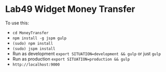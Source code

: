 # Lab49 Widget Money Transfer

To use this:
* `cd MoneyTransfer`
* `npm install -g jspm gulp`
* `(sudo) npm install`
* `(sudo) jspm install`
* Run as development `export SITUATION=development && gulp` or just `gulp`
* Run as production `export SITUATION=production && gulp`
* `http://localhost:9000`
